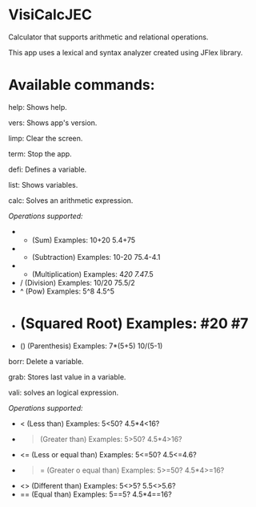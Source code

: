 # VisiCalcJEC
Calculator that supports arithmetic and relational operations.

This app uses a lexical and syntax analyzer created using JFlex library.

# Available commands:
help: Shows help.

vers: Shows app's version.

limp: Clear the screen.

term: Stop the app.

defi: Defines a variable.

list: Shows variables.

calc: Solves an arithmetic expression.

 *Operations supported:*

  * + (Sum)             Examples: 10+20  5.4+75
  * - (Subtraction)     Examples: 10-20  75.4-4.1
  * * (Multiplication)  Examples: 4*20  7.4*7.5
  * / (Division)        Examples: 10/20  75.5/2
  * ^ (Pow)             Examples: 5^8  4.5^5
  * # (Squared Root)    Examples: #20  #7
  * () (Parenthesis)    Examples: 7*(5+5)  10/(5-1)

borr: Delete a variable.

grab: Stores last value in a variable.

vali: solves an logical expression.

 *Operations supported:*

  * < (Less than)             Examples: 5<50?  4.5*4<16?
  * > (Greater than)          Examples: 5>50?  4.5*4>16?
  * <= (Less or equal than)   Examples: 5<=50?  4.5<=4.6?
  * >= (Greater o equal than) Examples: 5>=50?  4.5*4>=16?
  * <> (Different than)       Examples: 5<>5?  5.5<>5.6?
  * == (Equal than)           Examples: 5==5?  4.5*4==16?